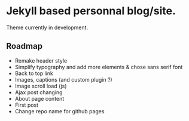 Jekyll based personnal blog/site.
=================================

Theme currently in development.

Roadmap
-------

+ Remake header style
+ Simplify typography and add more elements & chose sans serif font
+ Back to top link
+ Images, captions (and custom plugin ?)
+ Image scroll load (js)
+ Ajax post changing
+ About page content
+ First post
+ Change repo name for github pages
